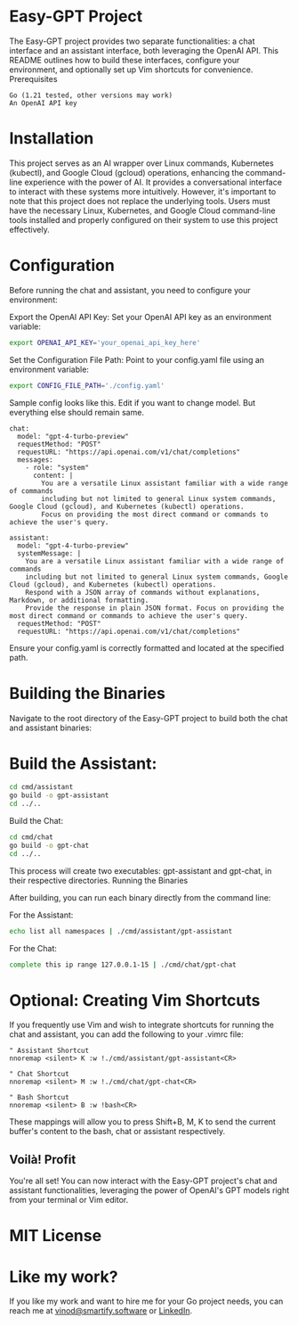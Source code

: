 # Easy-GPT Project

The Easy-GPT project provides two separate functionalities: a chat interface and an assistant interface, both leveraging
the OpenAI API. This README outlines how to build these interfaces, configure your environment, and optionally set up
Vim shortcuts for convenience.
Prerequisites

    Go (1.21 tested, other versions may work)
    An OpenAI API key

# Installation

This project serves as an AI wrapper over Linux commands, Kubernetes (kubectl), and Google Cloud (gcloud) operations,
enhancing the command-line experience with the power of AI.
It provides a conversational interface to interact with these systems more intuitively. However, it's important to note
that this project does not replace the underlying tools.
Users must have the necessary Linux, Kubernetes, and Google Cloud command-line tools installed and properly configured
on their system to use this project effectively.

# Configuration

Before running the chat and assistant, you need to configure your environment:

Export the OpenAI API Key: Set your OpenAI API key as an environment variable:

```bash
export OPENAI_API_KEY='your_openai_api_key_here'
```

Set the Configuration File Path: Point to your config.yaml file using an environment variable:

```bash
export CONFIG_FILE_PATH='./config.yaml'
```

Sample config looks like this. Edit if you want to change model. But everything else should remain same.

```text
chat:
  model: "gpt-4-turbo-preview"
  requestMethod: "POST"
  requestURL: "https://api.openai.com/v1/chat/completions"
  messages:
    - role: "system"
      content: |
        You are a versatile Linux assistant familiar with a wide range of commands
        including but not limited to general Linux system commands, Google Cloud (gcloud), and Kubernetes (kubectl) operations.
        Focus on providing the most direct command or commands to achieve the user's query.

assistant:
  model: "gpt-4-turbo-preview"
  systemMessage: |
    You are a versatile Linux assistant familiar with a wide range of commands
    including but not limited to general Linux system commands, Google Cloud (gcloud), and Kubernetes (kubectl) operations.
    Respond with a JSON array of commands without explanations, Markdown, or additional formatting.
    Provide the response in plain JSON format. Focus on providing the most direct command or commands to achieve the user's query.
  requestMethod: "POST"
  requestURL: "https://api.openai.com/v1/chat/completions"
```

Ensure your config.yaml is correctly formatted and located at the specified path.

# Building the Binaries

Navigate to the root directory of the Easy-GPT project to build both the chat and assistant binaries:

# Build the Assistant:

```bash
cd cmd/assistant
go build -o gpt-assistant
cd ../..
```

Build the Chat:

```bash
cd cmd/chat
go build -o gpt-chat
cd ../..
```

This process will create two executables: gpt-assistant and gpt-chat, in their respective directories.
Running the Binaries

After building, you can run each binary directly from the command line:

For the Assistant:

```bash
echo list all namespaces | ./cmd/assistant/gpt-assistant
```

For the Chat:

```bash
complete this ip range 127.0.0.1-15 | ./cmd/chat/gpt-chat 
```

# Optional: Creating Vim Shortcuts

If you frequently use Vim and wish to integrate shortcuts for running the chat and assistant, you can add the following
to your .vimrc file:

```vim
" Assistant Shortcut
nnoremap <silent> K :w !./cmd/assistant/gpt-assistant<CR>

" Chat Shortcut
nnoremap <silent> M :w !./cmd/chat/gpt-chat<CR>

" Bash Shortcut
nnoremap <silent> B :w !bash<CR>

```

These mappings will allow you to press Shift+B, M, K to send the current buffer's content to the bash, chat or assistant
respectively.

## Voilà! Profit

You're all set! You can now interact with the Easy-GPT project's chat and assistant functionalities, leveraging the
power of OpenAI's GPT models right from your terminal or Vim editor.

# MIT License

# Like my work?

If you like my work and want to hire me for your Go project needs, you can reach me
at [vinod@smartify.software](mailto:vinod@smartify.software)
or [LinkedIn](https://www.linkedin.com/in/vinod-halaharvi-289a1a13/).
